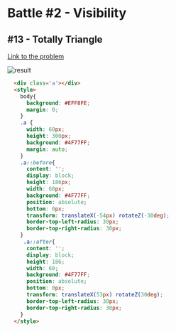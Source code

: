 # Battle #2 - Visibility

## #13 - Totally Triangle

[Link to the problem](https://cssbattle.dev/play/RWjRJZqaY8y1481oqgNg)

![result](https://firebasestorage.googleapis.com/v0/b/cssbattleapp.appspot.com/o/user%2Fummd3POvEDfFyeFvVdOMG3OOrwE2%2Ftargets%2Ftarget_xmSMJes.png?alt=media)

```html
  <div class='a'></div>
  <style>
    body{
      background: #EFF8FE;
      margin: 0;
    }
    .a {
      width: 60px;
      height: 300px;
      background: #4F77FF;
      margin: auto;
    }
    .a::before{
      content: '';
      display: block;
      height: 186px;
      width: 60px;
      background: #4F77FF;
      position: absolute;
      bottom: 0px;
      transform: translateX(-54px) rotateZ(-30deg);
      border-top-left-radius: 30px;
      border-top-right-radius: 30px;
    }
     .a::after{
      content: '';
      display: block;
      height: 186;
      width: 60;
      background: #4F77FF;
      position: absolute;
      bottom: 0px;
      transform: translateX(53px) rotateZ(30deg);
      border-top-left-radius: 30px;
      border-top-right-radius: 30px;
    }
  </style>
```
